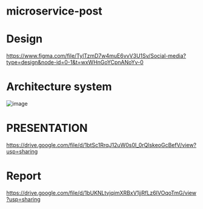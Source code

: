 # microservice-post

# Design 
https://www.figma.com/file/TylTzmD7w4muE6vvV3U1Sv/Social-media?type=design&node-id=0-1&t=wxWHnGoYCpnANoYv-0
# Architecture system
![image](https://github.com/Dia2001/architecture-microservice/assets/88370983/082099f8-e32e-45ca-9fbd-074e0118bd13)

# PRESENTATION
https://drive.google.com/file/d/1btSc1RrqJ12uW0s0I_0rQlskeoGcBefV/view?usp=sharing

# Report
https://drive.google.com/file/d/1bUKNLtvjqimXRBxV1jjRfLz6IVOqoTmG/view?usp=sharing







